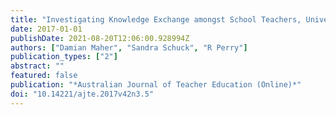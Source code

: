 ```yaml
---
title: "Investigating Knowledge Exchange amongst School Teachers, University Teacher Educators and Industry Partners"
date: 2017-01-01
publishDate: 2021-08-20T12:06:00.928994Z
authors: ["Damian Maher", "Sandra Schuck", "R Perry"]
publication_types: ["2"]
abstract: ""
featured: false
publication: "*Australian Journal of Teacher Education (Online)*"
doi: "10.14221/ajte.2017v42n3.5"
---
```



